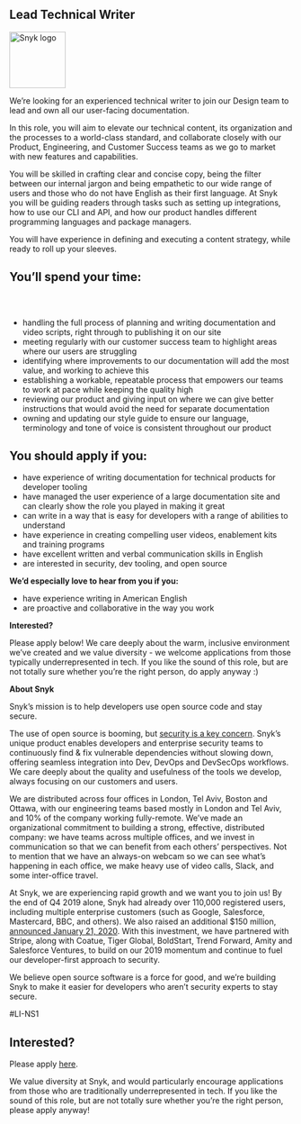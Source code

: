 Lead Technical Writer
---

<img src="https://res.cloudinary.com/snyk/image/upload/v1537345894/press-kit/brand/logo-black.png" width="100" alt="Snyk logo" />

<p><span style="font-weight: 400;">We’re looking for an experienced technical writer to join our Design team to lead and own all our user-facing documentation.&nbsp;</span></p>
<p><span style="font-weight: 400;">In this role, you will aim to elevate our technical content, its organization and the processes to a world-class standard, and collaborate closely with our Product, Engineering, and Customer Success teams as we go to market with new features and capabilities.</span></p>
<p><span style="font-weight: 400;">You will be skilled in crafting clear and concise copy, being the filter between our internal jargon and being empathetic to our wide range of users and those who do not have English as their first language. At Snyk you will be guiding readers through tasks such as setting up integrations, how to use our CLI and API, and how our product handles different programming languages and package managers.</span></p>
<p><span style="font-weight: 400;">You will have experience in defining and executing a content strategy, while ready to roll up your sleeves.&nbsp;</span></p>
<h2><strong>You’ll spend your time:</strong></h2>
<h3>&nbsp;</h3>
<ul>
<li style="font-weight: 400;"><span style="font-weight: 400;">handling the full process of planning and writing documentation and video scripts, right through to publishing it on our site</span></li>
<li style="font-weight: 400;"><span style="font-weight: 400;">meeting regularly with our customer success team to highlight areas where our users are struggling</span></li>
<li style="font-weight: 400;"><span style="font-weight: 400;">identifying where improvements to our documentation will add the most value, and working to achieve this</span></li>
<li style="font-weight: 400;"><span style="font-weight: 400;">establishing a workable, repeatable process that empowers our teams to work at pace while keeping the quality high&nbsp;</span></li>
<li style="font-weight: 400;"><span style="font-weight: 400;">reviewing our product and giving input on where we can give better instructions that would avoid the need for separate documentation</span></li>
<li style="font-weight: 400;"><span style="font-weight: 400;">owning and updating our style guide to ensure our language, terminology and tone of voice is consistent throughout our product</span></li>
</ul>
<h2><strong>You should apply if you:</strong></h2>
<ul>
<li style="font-weight: 400;"><span style="font-weight: 400;">have experience of writing documentation for technical products for developer tooling</span></li>
<li style="font-weight: 400;"><span style="font-weight: 400;">have managed the user experience of a large documentation site and can clearly show the role you played in making it great</span></li>
<li style="font-weight: 400;"><span style="font-weight: 400;">can write in a way that is easy for developers with a range of abilities to understand</span></li>
<li style="font-weight: 400;"><span style="font-weight: 400;">have experience in creating compelling user videos, enablement kits and training programs</span></li>
<li style="font-weight: 400;"><span style="font-weight: 400;">have excellent written and verbal communication skills in English</span></li>
<li style="font-weight: 400;"><span style="font-weight: 400;">are interested in security, dev tooling, and open source</span></li>
</ul>
<p><strong>We’d especially love to hear from you if you:</strong></p>
<ul>
<li style="font-weight: 400;"><span style="font-weight: 400;">have experience writing in American English</span></li>
<li style="font-weight: 400;"><span style="font-weight: 400;">are proactive and collaborative in the way you work</span></li>
</ul>
<p><strong>Interested?</strong></p>
<p><span style="font-weight: 400;">Please apply below! We care deeply about the warm, inclusive environment we’ve created and we value diversity - we welcome applications from those typically underrepresented in tech. If you like the sound of this role, but are not totally sure whether you’re the right person, do apply anyway :)</span></p>
<p><strong>About Snyk</strong></p>
<p><span style="font-weight: 400;">Snyk’s mission is to help developers use open source code and stay secure.&nbsp;</span></p>
<p><span style="font-weight: 400;">The use of open source is booming, but </span><a href="https://snyk.io/blog/devsecops-insights-2020/"><span style="font-weight: 400;">security is a key concern</span></a><span style="font-weight: 400;">. Snyk’s unique product enables developers and enterprise security teams to continuously find &amp; fix vulnerable dependencies without slowing down, offering seamless integration into Dev, DevOps and DevSecOps workflows. We care deeply about the quality and usefulness of the tools we develop, always focusing on our customers and users.&nbsp;</span></p>
<p><span style="font-weight: 400;">We are distributed across four offices in London, Tel Aviv, Boston and Ottawa, with our engineering teams based mostly in London and Tel Aviv, and 10% of the company working fully-remote. We’ve made an organizational commitment to building a strong, effective, distributed company: we have teams across multiple offices, and we invest in communication so that we can benefit from each others’ perspectives. Not to mention that we have an always-on webcam so we can see what’s happening in each office, we make heavy use of video calls, Slack, and some inter-office travel.</span></p>
<p><span style="font-weight: 400;">At Snyk, we are experiencing rapid growth and we want you to join us! By the end of Q4 2019 alone, Snyk had already over 110,000 registered users, including multiple enterprise customers (such as Google, Salesforce, Mastercard, BBC, and others). We also raised an additional $150 million, </span><a href="https://snyk.io/blog/snyk-closes-150m/"><span style="font-weight: 400;">announced January 21, 2020</span></a><span style="font-weight: 400;">. With this investment, we have partnered with Stripe, along with Coatue, Tiger Global, BoldStart, Trend Forward, Amity and Salesforce Ventures, to build on our 2019 momentum and continue to fuel our developer-first approach to security.&nbsp;</span></p>
<p><span style="font-weight: 400;">We believe open source software is a force for good, and we’re building Snyk to make it easier for developers who aren’t security experts to stay secure.</span></p>
<p><span style="font-weight: 400;">#LI-NS1</span></p>

Interested?
---

Please apply [here](https://boards.greenhouse.io/snyk/jobs/4289445002#app).

We value diversity at Snyk, and would particularly encourage applications from those who are traditionally underrepresented in tech.
If you like the sound of this role, but are not totally sure whether you’re the right person, please apply anyway!
